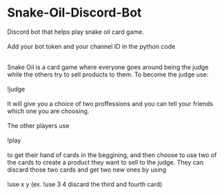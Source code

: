 # Snake-Oil-Discord-Bot
Discord bot that helps play snake oil card game.
<br>
<br>
Add your bot token and your channel ID in the python code
<br>
<br>

Snake Oil is a card game where everyone goes around being the judge while the others try to sell products to them. To become the judge use:
<br>
<br>
!judge
<br>
<br>
It will give you a choice of two proffessions and you can tell your friends which one you are choosing.
<br>
<br>
The other players use  
<br>
!play
<br>
<br>
to get their hand of cards in the beggining, and then choose to use two of the cards to create a product they want to sell to the judge. They can discard those two cards and get two new ones by using 
<br>
<br>
!use x y (ex. !use 3 4  discard the third and fourth card)

